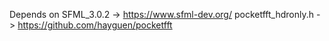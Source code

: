 Depends on 
SFML_3.0.2 -> https://www.sfml-dev.org/
pocketfft_hdronly.h -> https://github.com/hayguen/pocketfft